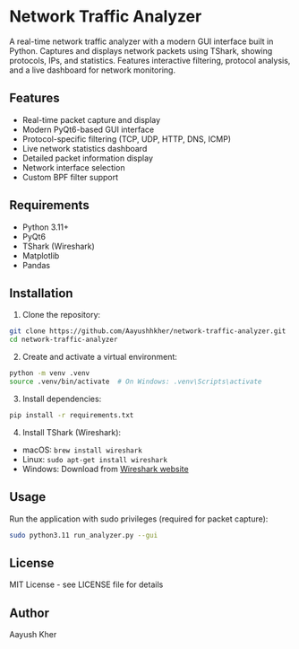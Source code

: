 # Network Traffic Analyzer

A real-time network traffic analyzer with a modern GUI interface built in Python. Captures and displays network packets using TShark, showing protocols, IPs, and statistics. Features interactive filtering, protocol analysis, and a live dashboard for network monitoring.

## Features

- Real-time packet capture and display
- Modern PyQt6-based GUI interface
- Protocol-specific filtering (TCP, UDP, HTTP, DNS, ICMP)
- Live network statistics dashboard
- Detailed packet information display
- Network interface selection
- Custom BPF filter support

## Requirements

- Python 3.11+
- PyQt6
- TShark (Wireshark)
- Matplotlib
- Pandas

## Installation

1. Clone the repository:
```bash
git clone https://github.com/Aayushhkher/network-traffic-analyzer.git
cd network-traffic-analyzer
```

2. Create and activate a virtual environment:
```bash
python -m venv .venv
source .venv/bin/activate  # On Windows: .venv\Scripts\activate
```

3. Install dependencies:
```bash
pip install -r requirements.txt
```

4. Install TShark (Wireshark):
- macOS: `brew install wireshark`
- Linux: `sudo apt-get install wireshark`
- Windows: Download from [Wireshark website](https://www.wireshark.org/download.html)

## Usage

Run the application with sudo privileges (required for packet capture):
```bash
sudo python3.11 run_analyzer.py --gui
```

## License

MIT License - see LICENSE file for details

## Author

Aayush Kher 